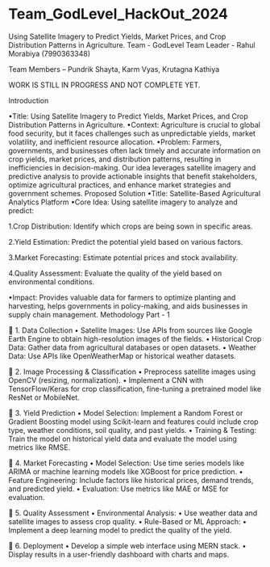 # Team_GodLevel_HackOut_2024
Using Satellite Imagery to Predict Yields, Market Prices, and Crop Distribution Patterns in Agriculture.
Team - GodLevel
Team Leader - Rahul Morabiya (7990363348)

Team Members – Pundrik Shayta, Karm Vyas, Krutagna Kathiya

WORK IS STILL IN PROGRESS AND NOT COMPLETE YET.

Introduction

•Title: Using Satellite Imagery to Predict Yields, Market Prices, and Crop Distribution Patterns in Agriculture.
•Context: Agriculture is crucial to global food security, but it faces challenges such as unpredictable yields, 
market volatility, and inefficient resource allocation.
•Problem: Farmers, governments, and businesses often lack timely and accurate information on crop yields, 
market prices, and distribution patterns, resulting in inefficiencies in decision-making. Our idea leverages 
satellite imagery and predictive analysis to provide actionable insights that benefit stakeholders, optimize 
agricultural practices, and enhance market strategies and government schemes.
Proposed Solution
•Title: Satellite-Based Agricultural Analytics Platform
•Core Idea: Using satellite imagery to analyze and predict:

1.Crop Distribution: Identify which crops are being sown in specific areas.

2.Yield Estimation: Predict the potential yield based on various factors.

3.Market Forecasting: Estimate potential prices and stock availability.

4.Quality Assessment: Evaluate the quality of the yield based on environmental conditions.

•Impact: Provides valuable data for farmers to optimize planting and harvesting, helps 
governments in policy-making, and aids businesses in supply chain management. 
Methodology Part - 1

 1. Data Collection
• Satellite Images: Use APIs from sources like Google Earth Engine to obtain high-resolution images of the fields.
• Historical Crop Data: Gather data from agricultural databases or open datasets.
• Weather Data: Use APIs like OpenWeatherMap or historical weather datasets.

 2. Image Processing & Classification
• Preprocess satellite images using OpenCV (resizing, normalization).
• Implement a CNN with TensorFlow/Keras for crop classification, fine-tuning a pretrained model like ResNet or 
MobileNet.

 3. Yield Prediction
• Model Selection: Implement a Random Forest or Gradient Boosting model using Scikit-learn and features could 
include crop type, weather conditions, soil quality, and past yields.
• Training & Testing: Train the model on historical yield data and evaluate the model using metrics like RMSE.

 4. Market Forecasting
• Model Selection: Use time series models like ARIMA or machine learning models like XGBoost for price 
prediction.
• Feature Engineering: Include factors like historical prices, demand trends, and predicted yield.
• Evaluation: Use metrics like MAE or MSE for evaluation.

 5. Quality Assessment
• Environmental Analysis:
• Use weather data and satellite images to assess crop quality.
• Rule-Based or ML Approach:
• Implement a deep learning model to predict the quality of the yield.

 6. Deployment
• Develop a simple web interface using MERN stack.
• Display results in a user-friendly dashboard with charts and maps.
